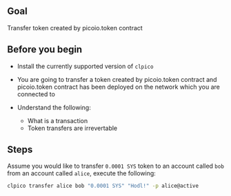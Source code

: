 ## Goal

Transfer token created by picoio.token contract

## Before you begin

* Install the currently supported version of `clpico`

* You are going to transfer a token created by picoio.token contract and picoio.token contract has been deployed on the network which you are connected to

* Understand the following:
  * What is a transaction
  * Token transfers are irrevertable 

## Steps

Assume you would like to transfer `0.0001 SYS` token to an account called `bob` from an account called `alice`, execute the following:

```sh
clpico transfer alice bob "0.0001 SYS" "Hodl!" -p alice@active
```
